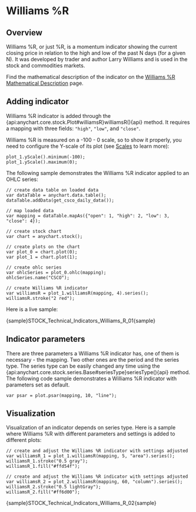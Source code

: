 # Williams %R

## Overview

Williams %R, or just %R, is a momentum indicator showing the current closing price in relation to the high and low of the past N days (for a given N). It was developed by trader and author Larry Williams and is used in the stock and commodities markets.

Find the mathematical description of the indicator on the [Williams %R Mathematical Description](Mathematical_Description#williams_%r) page.

## Adding indicator

Williams %R indicator is added through the {api:anychart.core.stock.Plot#williamsR}williamsR(){api} method. It requires a mapping with three fields: `"high"`, `"low"`, and `"close"`.

Williams %R is measured on a -100 - 0 scale, so to show it properly, you need to configure the Y-scale of its plot (see [Scales](../Scales) to learn more):

```
plot_1.yScale().minimum(-100);
plot_1.yScale().maximum(0);
```

The following sample demonstrates the Williams %R indicator applied to an OHLC series:

```
// create data table on loaded data
var dataTable = anychart.data.table();
dataTable.addData(get_csco_daily_data());

// map loaded data
var mapping = dataTable.mapAs({"open": 1, "high": 2, "low": 3, "close": 4});

// create stock chart
var chart = anychart.stock();

// create plots on the chart
var plot_0 = chart.plot(0);
var plot_1 = chart.plot(1);

// create ohlc series
var ohlcSeries = plot_0.ohlc(mapping);
ohlcSeries.name("CSCO");

// create Williams %R indicator
var williamsR = plot_1.williamsR(mapping, 4).series();
williamsR.stroke("2 red");
```

Here is a live sample:

{sample}STOCK\_Technical\_Indicators\_Williams\_R\_01{sample}

## Indicator parameters

There are three parameters a Williams %R indicator has, one of them is necessary - the mapping. Two other ones are the period and the series type. The series type can be easily changed any time using the {api:anychart.core.stock.series.Base#seriesType}seriesType(){api} method. The following code sample demonstrates a Williams %R indicator with parameters set as default.

```
var psar = plot.psar(mapping, 10, "line");
```

## Visualization

Visualization of an indicator depends on series type. Here is a sample where Williams %R with different parameters and settings is added to different plots:

```
// create and adjust the Williams %R indicator with settings adjusted
var williamsR_1 = plot_1.williamsR(mapping, 5, "area").series();
williamsR_1.stroke("0.5 gray");
williamsR_1.fill("#ffd54f");

// create and adjust the Williams %R indicator with settings adjusted
var williamsR_2 = plot_2.williamsR(mapping, 60, "column").series();
williamsR_2.stroke("0.5 lightGray");
williamsR_2.fill("#ff6d00");
```

{sample}STOCK\_Technical\_Indicators\_Williams\_R\_02{sample}